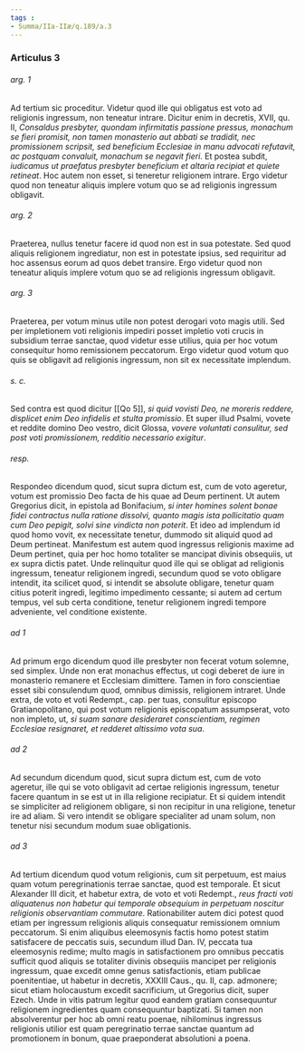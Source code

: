 ```yaml
---
tags : 
- Summa/IIa-IIæ/q.189/a.3
---
```


### Articulus 3

###### arg. 1
Ad tertium sic proceditur. Videtur quod ille qui obligatus est voto ad religionis ingressum, non teneatur intrare. Dicitur enim in decretis, XVII, qu. II, *Consaldus presbyter, quondam infirmitatis passione pressus, monachum se fieri promisit, non tamen monasterio aut abbati se tradidit, nec promissionem scripsit, sed beneficium Ecclesiae in manu advocati refutavit, ac postquam convaluit, monachum se negavit fieri*. Et postea subdit, *iudicamus ut praefatus presbyter beneficium et altaria recipiat et quiete retineat*. Hoc autem non esset, si teneretur religionem intrare. Ergo videtur quod non teneatur aliquis implere votum quo se ad religionis ingressum obligavit.

###### arg. 2
Praeterea, nullus tenetur facere id quod non est in sua potestate. Sed quod aliquis religionem ingrediatur, non est in potestate ipsius, sed requiritur ad hoc assensus eorum ad quos debet transire. Ergo videtur quod non teneatur aliquis implere votum quo se ad religionis ingressum obligavit.

###### arg. 3
Praeterea, per votum minus utile non potest derogari voto magis utili. Sed per impletionem voti religionis impediri posset impletio voti crucis in subsidium terrae sanctae, quod videtur esse utilius, quia per hoc votum consequitur homo remissionem peccatorum. Ergo videtur quod votum quo quis se obligavit ad religionis ingressum, non sit ex necessitate implendum.

###### s. c.
Sed contra est quod dicitur [[Qo 5]], *si quid vovisti Deo, ne moreris reddere, displicet enim Deo infidelis et stulta promissio*. Et super illud Psalmi, vovete et reddite domino Deo vestro, dicit Glossa, *vovere voluntati consulitur, sed post voti promissionem, redditio necessario exigitur*.

###### resp.
Respondeo dicendum quod, sicut supra dictum est, cum de voto ageretur, votum est promissio Deo facta de his quae ad Deum pertinent. Ut autem Gregorius dicit, in epistola ad Bonifacium, *si inter homines solent bonae fidei contractus nulla ratione dissolvi, quanto magis ista pollicitatio quam cum Deo pepigit, solvi sine vindicta non poterit*. Et ideo ad implendum id quod homo vovit, ex necessitate tenetur, dummodo sit aliquid quod ad Deum pertineat. Manifestum est autem quod ingressus religionis maxime ad Deum pertinet, quia per hoc homo totaliter se mancipat divinis obsequiis, ut ex supra dictis patet. Unde relinquitur quod ille qui se obligat ad religionis ingressum, teneatur religionem ingredi, secundum quod se voto obligare intendit, ita scilicet quod, si intendit se absolute obligare, tenetur quam citius poterit ingredi, legitimo impedimento cessante; si autem ad certum tempus, vel sub certa conditione, tenetur religionem ingredi tempore adveniente, vel conditione existente.

###### ad 1
Ad primum ergo dicendum quod ille presbyter non fecerat votum solemne, sed simplex. Unde non erat monachus effectus, ut cogi deberet de iure in monasterio remanere et Ecclesiam dimittere. Tamen in foro conscientiae esset sibi consulendum quod, omnibus dimissis, religionem intraret. Unde extra, de voto et voti Redempt., cap. per tuas, consulitur episcopo Gratianopolitano, qui post votum religionis episcopatum assumpserat, voto non impleto, ut, *si suam sanare desideraret conscientiam, regimen Ecclesiae resignaret, et redderet altissimo vota sua*.

###### ad 2
Ad secundum dicendum quod, sicut supra dictum est, cum de voto ageretur, ille qui se voto obligavit ad certae religionis ingressum, tenetur facere quantum in se est ut in illa religione recipiatur. Et si quidem intendit se simpliciter ad religionem obligare, si non recipitur in una religione, tenetur ire ad aliam. Si vero intendit se obligare specialiter ad unam solum, non tenetur nisi secundum modum suae obligationis.

###### ad 3
Ad tertium dicendum quod votum religionis, cum sit perpetuum, est maius quam votum peregrinationis terrae sanctae, quod est temporale. Et sicut Alexander III dicit, et habetur extra, de voto et voti Redempt., *reus fracti voti aliquatenus non habetur qui temporale obsequium in perpetuam noscitur religionis observantiam commutare*. Rationabiliter autem dici potest quod etiam per ingressum religionis aliquis consequatur remissionem omnium peccatorum. Si enim aliquibus eleemosynis factis homo potest statim satisfacere de peccatis suis, secundum illud Dan. IV, peccata tua eleemosynis redime; multo magis in satisfactionem pro omnibus peccatis sufficit quod aliquis se totaliter divinis obsequiis mancipet per religionis ingressum, quae excedit omne genus satisfactionis, etiam publicae poenitentiae, ut habetur in decretis, XXXIII Caus., qu. II, cap. admonere; sicut etiam holocaustum excedit sacrificium, ut Gregorius dicit, super Ezech. Unde in vitis patrum legitur quod eandem gratiam consequuntur religionem ingredientes quam consequuntur baptizati. Si tamen non absolverentur per hoc ab omni reatu poenae, nihilominus ingressus religionis utilior est quam peregrinatio terrae sanctae quantum ad promotionem in bonum, quae praeponderat absolutioni a poena.

